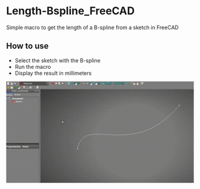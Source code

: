 # Length-Bspline_FreeCAD
Simple macro to get the length of a B-spline from a sketch in FreeCAD

## How to use
- Select the sketch with the B-spline
- Run the macro
- Display the result in millimeters

![capture](https://github.com/andesfreedesign/Length-Bspline_FreeCAD/blob/main/macro.gif)
